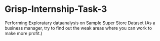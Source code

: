 # Grisp-Internship-Task-3
Performing Exploratary dataanalysis on Sample Super Store Dataset (As a business manager, try to find out the weak areas where you can work to make more profit.)

